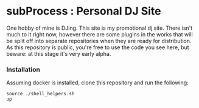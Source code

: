 # subProcess : Personal DJ Site

One hobby of mine is DJing. This site is my promotional dj site. There isn't much to it right now, however there are some plugins in the works that will be split off into separate repositories when they are ready for distribution. As this repository is public, you're free to use the code you see here, but beware: at this stage it's very early alpha.

### Installation

Assuming docker is installed, clone this repository and run the following:

```
source ./shell_helpers.sh
up
```